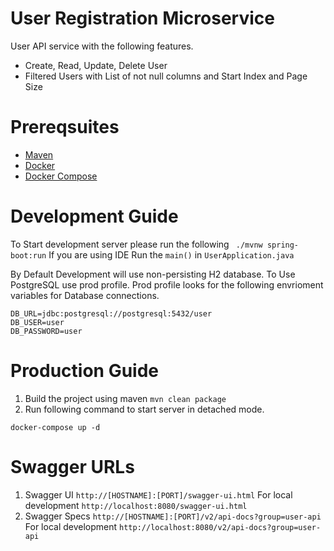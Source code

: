 # User Registration Microservice
User API service with the following features.
- Create, Read, Update, Delete User
- Filtered Users with List of not null columns and Start Index and Page Size

# Prereqsuites

- [Maven]
- [Docker]
- [Docker Compose]

# Development Guide
To Start development server please run the following
`` ./mvnw spring-boot:run``
If you are using IDE
Run the `main()` in `UserApplication.java`

By Default Development will use non-persisting H2 database. 
To Use PostgreSQL use prod profile.
Prod profile looks for the following envrioment variables for Database connections.
```
DB_URL=jdbc:postgresql://postgresql:5432/user
DB_USER=user
DB_PASSWORD=user
```
# Production Guide
1. Build the project using maven `mvn clean package`
2. Run following command to start server in detached mode.
```
docker-compose up -d
```
# Swagger URLs
1. Swagger UI
`http://[HOSTNAME]:[PORT]/swagger-ui.html`
For local development
`http://localhost:8080/swagger-ui.html`
2. Swagger Specs
`http://[HOSTNAME]:[PORT]/v2/api-docs?group=user-api`
For local development
`http://localhost:8080/v2/api-docs?group=user-api`

[Maven]: https://maven.apache.org/
[Docker]: https://www.docker.com/
[Docker Compose]: https://docs.docker.com/compose/
